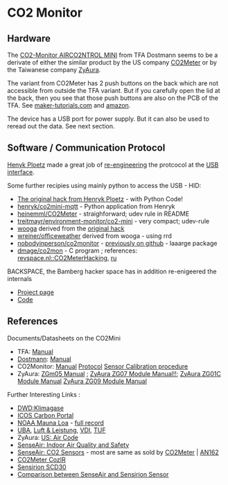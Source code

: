 # CO2 Monitor




## Hardware
The
[CO2-Monitor AIRCO2NTROL MINI](https://www.tfa-dostmann.de/produkt/co2-monitor-airco2ntrol-mini-31-5006/)
from TFA Dostmann seems to be a derivate of either the similar product by the US company
[CO2Meter](https://www.co2meter.com/products/co2mini-co2-indoor-air-quality-monitor)
or by the Taiwanese company 
[ZyAura](http://www.zyaura.com/products/ZGm05.asp).

The variant from CO2Meter has 2 push buttons on the back which are not accessible from outside the TFA variant.
But if you carefully open the lid at the back, then you see that those push buttons are also on the PCB of the TFA.
See [maker-tutorials.com](https://maker-tutorials.com/guenstiges-co2-messgeraet-airco2ntrol-im-test-1-raspberry-pi-fhem-usb/)
and [amazon](https://www.amazon.de/TFA-Dostmann-AirCO2ntrol-CO2-Monitor-Kunststoff/product-reviews/B00TH3OW4Q/ref=cm_cr_getr_d_paging_btm_next_3?ie=UTF8&reviewerType=all_reviews&pageNumber=3).

The device has a USB port for power supply. But it can also be used to reread out the data. See next section.

## Software / Communication Protocol

[Henyk Ploetz](https://github.com/henryk) made a great job of 
[re-engineering](https://hackaday.io/project/5301/logs?sort=oldest)
the protcocol at the [USB interface](https://hackaday.io/project/5301-reverse-engineering-a-low-cost-usb-co-monitor/log/17909-all-your-base-are-belong-to-us). 



Some further recipies using mainly python to access the USB - HID:

* [The original hack from Henryk Ploetz](https://hackaday.io/project/5301-reverse-engineering-a-low-cost-usb-co-monitor/log/17909-all-your-base-are-belong-to-us)  - with Python Code!
* [henryk/co2mini-mqtt](https://github.com/henryk/co2mini-mqtt) - Python application from Henryk
* [heinemml/CO2Meter](https://github.com/heinemml/CO2Meter) - straighforward; udev rule in README
* [treitmayr/environment-monitor/co2-mini](https://gitlab.com/treitmayr/environment-monitor/tree/master/co2-mini) - very compact; udev-rule
* [wooga](https://github.com/wooga/office_weather) derived from the [original hack](https://hackaday.io/project/5301-reverse-engineering-a-low-cost-usb-co-monitor/log/17909-all-your-base-are-belong-to-us)
* [wreiner/officeweather](https://github.com/wreiner/officeweather) derived from wooga - using rrd
* [nobodyinperson/co2monitor](https://gitlab.com/nobodyinperson/co2monitor) - [previously on github](https://github.com/nobodyinperson/co2monitor) - laaarge package
* [dmage/co2mon](https://github.com/dmage/co2mon) - C program ; references: [revspace.nl::CO2MeterHacking](https://revspace.nl), [ru](https://habr.com/en/company/masterkit/blog/248403/)


BACKSPACE, the Bamberg hacker space has in addition re-enigeered the internals

* [Project page](https://www.hackerspace-bamberg.de/Co2_Monitor)
* [Code](https://github.com/b4ckspace/esp8266-co2monitor)



## References

Documents/Datasheets on the CO2Mini

* TFA: [Manual](https://clientmedia.trade-server.net/1768_tfadost/media/8/00/1800.pdf)
* [Dostmann](https://dostmann-electronic.de/produkt/aircontrol-mini-co2-messgeraet.html?cid=6): [Manual](https://dostmann-electronic.de/produkt/aircontrol-mini-co2-messgeraet.html?cid=6)
* CO2Monitor: [Manual](http://co2meters.com/Documentation/Manuals/Manual-RAD-0301.pdf) [Protocol](http://co2meters.com/Documentation/Other/AN_RAD_0301_USB_Communications_Revised8.pdf) [Sensor Calibration procedure](http://www.co2meters.com/Documentation/AppNotes/AN131-Calibration.pdf)
* ZyAura: [ZGm05 Manual](http://www.zyaura.com/support/manual/pdf/ZyAura_CO2_Monitor_Carbon_Dioxide_ZGm053U%20English%20manual_1304.pdf) ; 
          [ZyAura ZG07 Module Manual!!](http://www.zyaura.com/support/manual/pdf/ZyAura_CO2_Monitor_Carbon_Dioxide_ZG07%20series%20Module%20English%20user%20manual_1710.pdf); 
          [ZyAura ZG01C Module Manual](http://www.zyaura.com/support/manual/pdf/ZyAura_CO2_Monitor_ZG01C_Module_ApplicationNote_141120.pdf)
          [ZyAura ZG09 Module Manual](http://www.zyaura.com/support/manual/pdf/ZyAura_CO2_Monitor_Carbon_Dioxide_ZG09%20English%20user%20manual_1808.pdf)


Further Interesting Links :

* [DWD:Klimagase](https://www.dwd.de/DE/forschung/atmosphaerenbeob/zusammensetzung_atmosphaere/spurengase/inh_nav/klimagase_node.html)
* [ICOS Carbon Portal](https://www.icos-cp.eu/)
* [NOAA Mauna Loa](https://www.esrl.noaa.gov/gmd/ccgg/trends/) - [full record](https://www.esrl.noaa.gov/gmd/ccgg/trends/full.html)
* [UBA](https://www.umweltbundesamt.de/sites/default/files/medien/pdfs/kohlendioxid_2008.pdf), [Luft & Leistung](https://jufo.stmg.de/2017/LuftUndLeistung/LuftUndLeistung.pdf), [VDI](https://www.vdi.de/fileadmin/vdi_de/redakteur/bvs/bv_hamburg_dateien/VDI_Vortrag_2016_09_12_Thiel.pdf), [TUF](https://tu-freiberg.de/sites/default/files/media/institut-fuer-geologie-718/pdf/co2_facts.pdf)
* ZyAura: [US: Air Code](http://www.zyaura.com/tutorial/regulation/Air%20Code.pdf)
* [SenseAir: Indoor Air Quality and Safety](https://senseair.com/applications/indoor-air-quality/indoor-air-quality-and-safety/)
* [SenseAir: CO2 Sensors](https://senseair.com/products?q=1331) - most are same as sold by [CO2Meter](https://www.co2meter.com/collections/co2-sensors) | [AN162](http://www.co2meters.com/Documentation/AppNotes/AN162-LP8-sensor-arduino-modbus-uart.pdf)
* [CO2Meter CozIR](https://www.co2meter.com/products/cozir-ambient-10000-ppm-co2-sensor?variant=840094613524)
* [Sensirion SCD30](https://www.sensirion.com/en/environmental-sensors/carbon-dioxide-sensors-co2/) 
* [Comparison between SenseAir and Sensirion Sensor](https://presentations.copernicus.org/EMS2018-497_presentation.pdf)
 